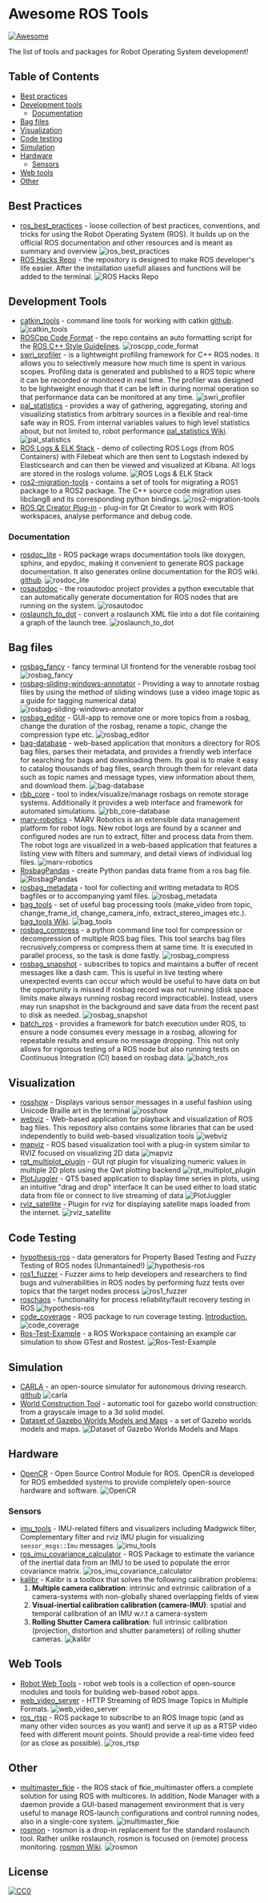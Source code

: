 # Awesome ROS Tools 
[![Awesome](https://cdn.rawgit.com/sindresorhus/awesome/d7305f38d29fed78fa85652e3a63e154dd8e8829/media/badge.svg)](https://github.com/sindresorhus/awesome)

The list of tools and packages for Robot Operating System development!

## Table of Contents

* [Best practices](#best_practices)
* [Development tools](#development-tools)
  * [Documentation](#documentation)  
* [Bag files](#bag-files)
* [Visualization](#visualization)
* [Code testing](#code-testing)
* [Simulation](#simulation)
* [Hardware](#hardware)
  * [Sensors](#sensors)
* [Web tools](#web-tools)
* [Other](#other)

## Best Practices

* [ros_best_practices](https://github.com/leggedrobotics/ros_best_practices) - loose collection of best practices, conventions, and tricks for using the Robot Operating System (ROS). It builds up on the official ROS documentation and other resources and is meant as summary and overview ![ros_best_practices](https://img.shields.io/github/stars/leggedrobotics/ros_best_practices.svg?style=flat&label=Star&maxAge=86400)
* [ROS Hacks Repo](https://github.com/yossioo/ROS-Hacks) - the repository is designed to make ROS developer's life easier. After the installation usefull aliases and functions will be added to the terminal.  ![ROS Hacks Repo](https://img.shields.io/github/stars/yossioo/ROS-Hacks.svg?style=flat&label=Star&maxAge=86400)

## Development Tools

* [catkin_tools](https://catkin-tools.readthedocs.io/en/latest/index.html) - command line tools for working with catkin [github](https://github.com/catkin/catkin_tools). ![catkin_tools](https://img.shields.io/github/stars/catkin/catkin_tools.svg?style=flat&label=Star&maxAge=86400)
* [ROSCpp Code Format](https://github.com/davetcoleman/roscpp_code_format) - the repo contains an auto formatting script for the [ROS C++ Style Guidelines](http://wiki.ros.org/CppStyleGuide). ![roscpp_code_format](https://img.shields.io/github/stars/davetcoleman/roscpp_code_format.svg?style=flat&label=Star&maxAge=86400)
* [swri_profiler](https://github.com/swri-robotics/swri_profiler) - is a lightweight profiling framework for C++ ROS nodes. It allows you to selectively measure how much time is spent in various scopes. Profiling data is generated and published to a ROS topic where it can be recorded or monitored in real time. The profiler was designed to be lightweight enough that it can be left in during normal operation so that performance data can be monitored at any time. ![swri_profiler](https://img.shields.io/github/stars/swri-robotics/swri_profiler.svg?style=flat&label=Star&maxAge=86400)
* [pal_statistics](https://github.com/pal-robotics/pal_statistics) - provides a way of gathering, aggregating, storing and visualizing statistics from arbitrary sources in a flexible and real-time safe way in ROS. From internal variables values to high level statistics about, but not limited to, robot performance [pal_statistics Wiki](http://wiki.ros.org/pal_statistics). ![pal_statistics](https://img.shields.io/github/stars/pal-robotics/pal_statistics.svg?style=flat&label=Star&maxAge=86400)
* [ROS Logs & ELK Stack](https://github.com/karadalex/roslogs-elk-docker) - demo of collecting ROS Logs (from ROS Containers) with Filebeat which are then sent to Logstash indexed by Elasticsearch and can then be viewed and visualized at Kibana. All logs are stored in the roslogs volume. ![ROS Logs & ELK Stack](https://img.shields.io/github/stars/karadalex/roslogs-elk-docker.svg?style=flat&label=Star&maxAge=86400)
* [ros2-migration-tools](https://github.com/awslabs/ros2-migration-tools) - contains a set of tools for migrating a ROS1 package to a ROS2 package. The C++ source code migration uses libclang8 and its corresponding python bindings. ![ros2-migration-tools](https://img.shields.io/github/stars/awslabs/ros2-migration-tools.svg?style=flat&label=Star&maxAge=86400)
* [ ROS Qt Creator Plug-in](https://ros-qtc-plugin.readthedocs.io/en/latest/index.html) - plug-in for Qt Creator to work with ROS workspaces, analyse performance and debug code. 


### Documentation

* [rosdoc_lite](http://wiki.ros.org/rosdoc_lite) - ROS package wraps documentation tools like doxygen, sphinx, and epydoc, making it convenient to generate ROS package documentation. It also generates online documentation for the ROS wiki. [github](https://github.com/ros-infrastructure/rosdoc_lite). ![rosdoc_lite](https://img.shields.io/github/stars/ros-infrastructure/rosdoc_lite.svg?style=flat&label=Star&maxAge=86400)
* [rosautodoc](https://github.com/bponsler/rosautodoc) - the rosautodoc project provides a python executable that can automatically generate documentation for ROS nodes that are running on the system. ![rosautodoc](https://img.shields.io/github/stars/bponsler/rosautodoc.svg?style=flat&label=Star&maxAge=86400)
* [roslaunch_to_dot](https://github.com/bponsler/roslaunch_to_dot) - convert a roslaunch XML file into a dot file containing a graph of the launch tree. ![roslaunch_to_dot](https://img.shields.io/github/stars/bponsler/roslaunch_to_dot.svg?style=flat&label=Star&maxAge=86400)

## Bag files

* [rosbag_fancy](https://github.com/xqms/rosbag_fancy) - fancy terminal UI frontend for the venerable rosbag tool ![rosbag_fancy](https://img.shields.io/github/stars/xqms/rosbag_fancy.svg?style=flat&label=Star&maxAge=86400)
* [rosbag-sliding-windows-annotator](https://github.com/ewerlopes/rosbag-sliding-windows-annotator) - Providing a way to annotate rosbag files by using the method of sliding windows (use a video image topic as a guide for tagging numerical data) ![rosbag-sliding-windows-annotator](https://img.shields.io/github/stars/ewerlopes/rosbag-sliding-windows-annotator.svg?style=flat&label=Star&maxAge=86400)
* [rosbag_editor](https://github.com/facontidavide/rosbag_editor) - GUI-app to remove one or more topics from a rosbag, change the duration of the rosbag, rename a topic, change the compression type etc. ![rosbag_editor](https://img.shields.io/github/stars/facontidavide/rosbag_editor.svg?style=flat&label=Star&maxAge=86400)
* [bag-database](https://github.com/swri-robotics/bag-database) - web-based application that monitors a directory for ROS bag files, parses their metadata, and provides a friendly web interface for searching for bags and downloading them. Its goal is to make it easy to catalog thousands of bag files, search through them for relevant data such as topic names and message types, view information about them, and download them. ![bag-database](https://img.shields.io/github/stars/swri-robotics/bag-database.svg?style=flat&label=Star&maxAge=86400)
* [rbb_core](https://github.com/AMZ-Driverless/rbb_core) - tool to index/visualize/manage rosbags on remote storage systems. Additionally it provides a web interface and framework for automated simulations. ![rbb_core-database](https://img.shields.io/github/stars/AMZ-Driverless/rbb_core.svg?style=flat&label=Star&maxAge=86400)
* [marv-robotics](https://github.com/KITcar-Team/marv-robotics) - MARV Robotics is an extensible data management platform for robot logs. New robot logs are found by a scanner and configured nodes are run to extract, filter and process data from them. The robot logs are visualized in a web-based application that features a listing view with filters and summary, and detail views of individual log files. ![marv-robotics](https://img.shields.io/github/stars/KITcar-Team/marv-robotics.svg?style=flat&label=Star&maxAge=86400)
* [RosbagPandas](https://github.com/aktaylor08/RosbagPandas) - create Python pandas data frame from a ros bag file. ![RosbagPandas](https://img.shields.io/github/stars/aktaylor08/RosbagPandas.svg?style=flat&label=Star&maxAge=86400)
* [rosbag_metadata](https://github.com/hordurk/rosbag_metadata) - tool for collecting and writing metadata to ROS bagfiles or to accompanying yaml files. ![rosbag_metadata](https://img.shields.io/github/stars/hordurk/rosbag_metadata.svg?style=flat&label=Star&maxAge=86400)
* [bag_tools](https://github.com/srv/srv_tools) - set of useful bag processing tools (make_video from topic, change_frame_id, change_camera_info, extract_stereo_images etc.). [bag_tools Wiki](https://wiki.ros.org/bag_tools?distro=kinetic#make_video.py). ![bag_tools](https://img.shields.io/github/stars/srv/srv_tools.svg?style=flat&label=Star&maxAge=86400)
* [rosbag_compress](https://github.com/AtsushiSakai/rosbag_compress) - a python command line tool for compression or decompression of multiple ROS bag files. This tool searchs bag files recrusively,compress or compress them at same time. It is executed in parallel process, so the task is done fastly. ![rosbag_compress](https://img.shields.io/github/stars/AtsushiSakai/rosbag_compress.svg?style=flat&label=Star&maxAge=86400)
* [rosbag_snapshot](https://github.com/ros/rosbag_snapshot) - subscribes to topics and maintains a buffer of recent messages like a dash cam. This is useful in live testing where unexpected events can occur which would be useful to have data on but the opportunity is missed if rosbag record was not running (disk space limits make always running rosbag record impracticable). Instead, users may run snapshot in the background and save data from the recent past to disk as needed. ![rosbag_snapshot](https://img.shields.io/github/stars/ros/rosbag_snapshot.svg?style=flat&label=Star&maxAge=86400)
* [batch_ros](https://github.com/lrse/batch_ros) - provides a framework for batch execution under ROS, to ensure a node consumes every message in a rosbag, allowing for repeatable results and ensure no message dropping. This not only allows for rigorous testing of a ROS node but also running tests on Continuous Integration (CI) based on rosbag data. ![batch_ros](https://img.shields.io/github/stars/lrse/batch_ros.svg?style=flat&label=Star&maxAge=86400)


## Visualization

* [rosshow](https://github.com/dheera/rosshow) - Displays various sensor messages in a useful fashion using Unicode Braille art in the terminal ![rosshow](https://img.shields.io/github/stars/dheera/rosshow.svg?style=flat&label=Star&maxAge=86400)
* [webviz](https://github.com/cruise-automation/webviz) - Web-based application for playback and visualization of ROS bag files. This repository also contains some libraries that can be used independently to build web-based visualization tools ![webviz](https://img.shields.io/github/stars/cruise-automation/webviz.svg?style=flat&label=Star&maxAge=86400)
* [mapviz](https://github.com/swri-robotics/mapviz) - ROS based visualization tool with a plug-in system similar to RVIZ focused on visualizing 2D data ![mapviz](https://img.shields.io/github/stars/swri-robotics/mapviz.svg?style=flat&label=Star&maxAge=86400)
* [rqt_multiplot_plugin](https://github.com/anybotics/rqt_multiplot_plugin) - GUI rqt plugin for visualizing numeric values in multiple 2D plots using the Qwt plotting backend ![rqt_multiplot_plugin](https://img.shields.io/github/stars/ANYbotics/rqt_multiplot_plugin.svg?style=flat&label=Star&maxAge=86400)
* [PlotJuggler](https://github.com/facontidavide/PlotJuggler) - QT5 based application to display time series in plots, using an intuitive "drag and drop" interface It can be used either to load static data from file or connect to live streaming of data ![PlotJuggler](https://img.shields.io/github/stars/facontidavide/PlotJuggler.svg?style=flat&label=Star&maxAge=86400)
* [rviz_satellite](https://github.com/gareth-cross/rviz_satellite) - Plugin for rviz for displaying satellite maps loaded from the internet. ![rviz_satellite](https://img.shields.io/github/stars/gareth-cross/rviz_satellite.svg?style=flat&label=Star&maxAge=86400)


## Code Testing

* [hypothesis-ros](https://github.com/fkromer/hypothesis-ros) - data generators for Property Based Testing and Fuzzy Testing of ROS nodes (Unmantained!) ![hypothesis-ros](https://img.shields.io/github/stars/fkromer/hypothesis-ros.svg?style=flat&label=Star&maxAge=86400)
* [ros1_fuzzer](https://github.com/aliasrobotics/ros1_fuzzer) - Fuzzer aims to help developers and researchers to find bugs and vulnerabilities in ROS nodes by performing fuzz tests over topics that the target nodes process ![ros1_fuzzer](https://img.shields.io/github/stars/aliasrobotics/ros1_fuzzer.svg?style=flat&label=Star&maxAge=86400) 
* [roschaos](https://github.com/fkromer/roschaos) - functionality for process reliability/fault recovery testing in ROS ![hypothesis-ros](https://img.shields.io/github/stars/fkromer/roschaos.svg?style=flat&label=Star&maxAge=86400)
* [code_coverage](https://github.com/mikeferguson/code_coverage) - ROS package to run coverage testing. [Introduction.](http://www.robotandchisel.com/2020/04/07/code-coverage-for-ros/) ![code_coverage](https://img.shields.io/github/stars/mikeferguson/code_coverage.svg?style=flat&label=Star&maxAge=86400)
* [Ros-Test-Example](https://github.com/steup/Ros-Test-Example) - a ROS Workspace containing an example car simulation to show GTest and Rostest. ![Ros-Test-Example](https://img.shields.io/github/stars/steup/Ros-Test-Example.svg?style=flat&label=Star&maxAge=86400)

## Simulation

* [CARLA](https://carla.org/) - an open-source simulator for autonomous driving research. [github](https://github.com/carla-simulator/carla) ![carla](https://img.shields.io/github/stars/carla-simulator/carla.svg?style=flat&label=Star&maxAge=86400)
* [World Construction Tool](https://gitlab.com/LIRS_Projects/LIRS-WCT) - automatic tool for gazebo world construction: from a grayscale image to a 3d solid model.
* [Dataset of Gazebo Worlds Models and Maps](https://github.com/mlherd/Dataset-of-Gazebo-Worlds-Models-and-Maps) - a set of Gazebo worlds models and maps. ![Dataset of Gazebo Worlds Models and Maps](https://img.shields.io/github/stars/mlherd/Dataset-of-Gazebo-Worlds-Models-and-Maps.svg?style=flat&label=Star&maxAge=86400)

## Hardware

* [OpenCR](https://github.com/ROBOTIS-GIT/OpenCR/) - Open Source Control Module for ROS. OpenCR is developed for ROS embedded systems to provide completely open-source hardware and software. ![OpenCR](https://img.shields.io/github/stars/ROBOTIS-GIT/OpenCR.svg?style=flat&label=Star&maxAge=86400)

### Sensors

* [imu_tools](https://github.com/ccny-ros-pkg/imu_tools) - IMU-related filters and visualizers including Madgwick filter, Complementary filter and rviz IMU plugin for visualizing `sensor_msgs::Imu` messages. ![imu_tools](https://img.shields.io/github/stars/ccny-ros-pkg/imu_tools.svg?style=flat&label=Star&maxAge=86400)
* [ros_imu_covariance_calculator](https://github.com/Myzhar/ros_imu_covariance_calculator) - ROS Package to estimate the variance of the inertial data from an IMU to be used to populate the error covariance matrix. ![ros_imu_covariance_calculator](https://img.shields.io/github/stars/Myzhar/ros_imu_covariance_calculator.svg?style=flat&label=Star&maxAge=86400)
* [kalibr](https://github.com/ethz-asl/kalibr) - Kalibr is a toolbox that solves the following calibration problems:
     1. **Multiple camera calibration**: 
         intrinsic and extrinsic calibration of a camera-systems with non-globally shared overlapping fields of view
     1. **Visual-inertial calibration calibration (camera-IMU)**:
         spatial and temporal calibration of an IMU w.r.t a camera-system
     1. **Rolling Shutter Camera calibration**:
         full intrinsic calibration (projection, distortion and shutter parameters) of rolling shutter cameras. ![kalibr](https://img.shields.io/github/stars/ethz-asl/kalibr.svg?style=flat&label=Star&maxAge=86400)

## Web Tools

* [Robot Web Tools](http://robotwebtools.org/index.html) - robot web tools is a collection of open-source modules and tools for building web-based robot apps.
* [web_video_server](https://github.com/RobotWebTools/web_video_server) - HTTP Streaming of ROS Image Topics in Multiple Formats. ![web_video_server](https://img.shields.io/github/stars/RobotWebTools/web_video_server.svg?style=flat&label=Star&maxAge=86400)
* [ros_rtsp](https://github.com/CircusMonkey/ros_rtsp) - ROS package to subscribe to an ROS Image topic (and as many other video sources as you want) and serve it up as a RTSP video feed with different mount points. Should provide a real-time video feed (or as close as possible). ![ros_rtsp](https://img.shields.io/github/stars/CircusMonkey/ros_rtsp.svg?style=flat&label=Star&maxAge=86400)

## Other

* [multimaster_fkie](https://github.com/fkie/multimaster_fkie) - the ROS stack of fkie_multimaster offers a complete solution for using ROS with multicores. In addition, Node Manager with a daemon provide a GUI-based management environment that is very useful to manage ROS-launch configurations and control running nodes, also in a single-core system. ![multimaster_fkie](https://img.shields.io/github/stars/fkie/multimaster_fkie.svg?style=flat&label=Star&maxAge=86400)
* [rosmon](https://github.com/xqms/rosmon) - rosmon is a drop-in replacement for the standard roslaunch tool. Rather unlike roslaunch, rosmon is focused on (remote) process monitoring. [rosmon Wiki](http://wiki.ros.org/rosmon). ![rosmon](https://img.shields.io/github/stars/xqms/rosmon.svg?style=flat&label=Star&maxAge=86400)

## License

[![CC0](http://i.creativecommons.org/p/zero/1.0/88x31.png)](http://creativecommons.org/publicdomain/zero/1.0/)
